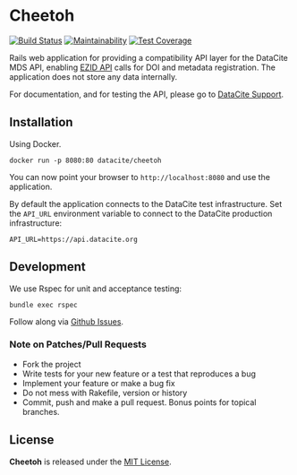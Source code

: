 # Cheetoh

[![Build Status](https://travis-ci.org/datacite/cheetoh.svg?branch=master)](https://travis-ci.org/datacite/cheetoh) [![Maintainability](https://api.codeclimate.com/v1/badges/ddb2efcae1339a13bb51/maintainability)](https://codeclimate.com/github/datacite/cheetoh/maintainability) [![Test Coverage](https://api.codeclimate.com/v1/badges/ddb2efcae1339a13bb51/test_coverage)](https://codeclimate.com/github/datacite/cheetoh/test_coverage)

Rails web application for providing a compatibility API layer for the DataCite MDS API,
enabling [EZID API](https://ezid.cdlib.org/doc/apidoc.html) calls for DOI and
metadata registration. The application does not store any data internally.

For documentation, and for testing the API, please go to [DataCite Support](https://support.datacite.org/v1.1/reference#ezid-compatible-api).

## Installation

Using Docker.

```
docker run -p 8080:80 datacite/cheetoh
```

You can now point your browser to `http://localhost:8080` and use the application.

By default the application connects to the DataCite test infrastructure.
Set the `API_URL` environment variable to connect to the DataCite production
infrastructure:

```
API_URL=https://api.datacite.org
```

## Development

We use Rspec for unit and acceptance testing:

```
bundle exec rspec
```

Follow along via [Github Issues](https://github.com/datacite/cheetoh/issues).

### Note on Patches/Pull Requests

* Fork the project
* Write tests for your new feature or a test that reproduces a bug
* Implement your feature or make a bug fix
* Do not mess with Rakefile, version or history
* Commit, push and make a pull request. Bonus points for topical branches.

## License
**Cheetoh** is released under the [MIT License](https://github.com/datacite/cheetoh/blob/master/LICENSE).
